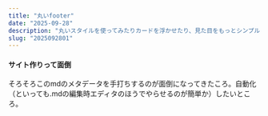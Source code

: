 ```yaml
---
title: "丸いfooter"
date: "2025-09-28"
description: "丸いスタイルを使ってみたりカードを浮かせたり、見た目をもっとシンプルにしたりと試行錯誤してみた"
slug: "2025092801"
---
```


#### サイト作りって面倒
そろそろこのmdのメタデータを手打ちするのが面倒になってきたころ。自動化（といっても.mdの編集時エディタのほうでやらせるのが簡単か）したいところ。